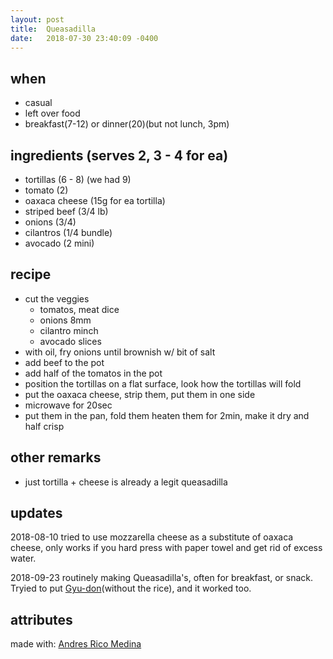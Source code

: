 ```yaml
---
layout: post
title:  Queasadilla
date:   2018-07-30 23:40:09 -0400
---
```


## when 

- casual
- left over food
- breakfast(7-12) or dinner(20)(but not lunch, 3pm)

## ingredients (serves 2, 3 - 4 for ea)

- tortillas (6 - 8) (we had 9)
- tomato (2)
- oaxaca cheese (15g for ea tortilla)
- striped beef (3/4 lb)
- onions (3/4)
- cilantros (1/4 bundle)
- avocado (2 mini)

## recipe

- cut the veggies
  - tomatos, meat dice
  - onions 8mm
  - cilantro minch
  - avocado slices
- with oil, fry onions until brownish w/ bit of salt
- add beef to the pot
- add half of the tomatos in the pot
- position the tortillas on a flat surface, look how the tortillas will fold
- put the oaxaca cheese, strip them, put them in one side
- microwave for 20sec
- put them in the pan, fold them heaten them for 2min, make it dry and half crisp 

## other remarks

- just tortilla + cheese is already a legit queasadilla

## updates

2018-08-10 tried to use mozzarella cheese as a substitute of oaxaca cheese, only works if you hard press with paper towel and get rid of excess water.

2018-09-23 routinely making Queasadilla's, often for breakfast, or snack. Tryied to put [Gyu-don](https://en.wikipedia.org/wiki/Gy%C5%ABdon)(without the rice), and it worked too.

## attributes 
made with: 
[Andres Rico Medina](https://github.com/AndresRicoM)
